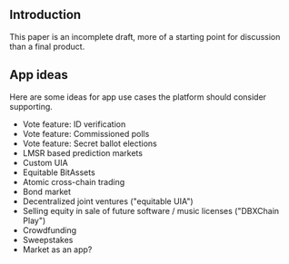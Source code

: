 
Introduction
------------

This paper is an incomplete draft, more of a starting point for discussion than a final product.

App ideas
---------

Here are some ideas for app use cases the platform should consider supporting.

- Vote feature:  ID verification
- Vote feature:  Commissioned polls
- Vote feature:  Secret ballot elections
- LMSR based prediction markets
- Custom UIA
- Equitable BitAssets
- Atomic cross-chain trading
- Bond market
- Decentralized joint ventures ("equitable UIA")
- Selling equity in sale of future software / music licenses ("DBXChain Play")
- Crowdfunding
- Sweepstakes
- Market as an app?

